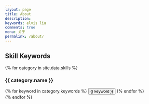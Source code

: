 ```yaml
---
layout: page
title: About
description: 
keywords: elvis liu
comments: true
menu: 关于
permalink: /about/
---
```


## Skill Keywords

{% for category in site.data.skills %}
### {{ category.name }}
<div class="btn-inline">
{% for keyword in category.keywords %}
<button class="btn btn-outline" type="button">{{ keyword }}</button>
{% endfor %}
</div>
{% endfor %}
